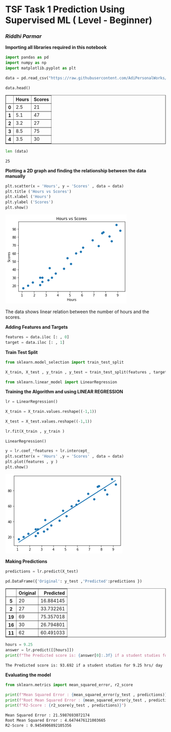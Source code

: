 # TSF Task 1 Prediction Using Supervised ML ( Level - Beginner) 

 ### *Riddhi Parmar*

**Importing all libraries required in this notebook**


```python
import pandas as pd
import numpy as np  
import matplotlib.pyplot as plt  
```


```python
data = pd.read_csv("https://raw.githubusercontent.com/AdiPersonalWorks/Random/master/student_scores%20-%20student_scores.csv");
```


```python
data.head()
```




<div>
<style scoped>
    .dataframe tbody tr th:only-of-type {
        vertical-align: middle;
    }

    .dataframe tbody tr th {
        vertical-align: top;
    }

    .dataframe thead th {
        text-align: right;
    }
</style>
<table border="1" class="dataframe">
  <thead>
    <tr style="text-align: right;">
      <th></th>
      <th>Hours</th>
      <th>Scores</th>
    </tr>
  </thead>
  <tbody>
    <tr>
      <th>0</th>
      <td>2.5</td>
      <td>21</td>
    </tr>
    <tr>
      <th>1</th>
      <td>5.1</td>
      <td>47</td>
    </tr>
    <tr>
      <th>2</th>
      <td>3.2</td>
      <td>27</td>
    </tr>
    <tr>
      <th>3</th>
      <td>8.5</td>
      <td>75</td>
    </tr>
    <tr>
      <th>4</th>
      <td>3.5</td>
      <td>30</td>
    </tr>
  </tbody>
</table>
</div>




```python
len (data)
```




    25



**Plotting a 2D graph and finding the relationship between the data manually**


```python
plt.scatter(x = 'Hours', y = 'Scores' , data = data)
plt.title ('Hours vs Scores')
plt.xlabel ('Hours')
plt.ylabel ('Scores')
plt.show()
```


    
![png](output_8_0.png)
    


The data shows linear relation between the number of hours and the scores.

**Adding Features and Targets**


```python
features = data.iloc [: , 0]
target = data.iloc [: , 1]
```

**Train Test Split**


```python
from sklearn.model_selection import train_test_split
```


```python
X_train, X_test , y_train , y_test = train_test_split(features , target , test_size = 0.2 , random_state=0)
```


```python
from sklearn.linear_model import LinearRegression
```

**Training the Algorithm and using LINEAR REGRESSION**


```python
lr = LinearRegression()
```


```python
X_train = X_train.values.reshape((-1,1))
```


```python
X_test = X_test.values.reshape((-1,1))
```


```python
lr.fit(X_train , y_train )
```




    LinearRegression()




```python
y = lr.coef_*features + lr.intercept_
plt.scatter(x = 'Hours' ,y = 'Scores' , data = data)
plt.plot(features , y )
plt.show()
```


    
![png](output_21_0.png)
    


**Making Predictions**


```python
predictions = lr.predict(X_test)
```


```python
pd.DataFrame({'Original': y_test ,'Predicted':predictions })
```




<div>
<style scoped>
    .dataframe tbody tr th:only-of-type {
        vertical-align: middle;
    }

    .dataframe tbody tr th {
        vertical-align: top;
    }

    .dataframe thead th {
        text-align: right;
    }
</style>
<table border="1" class="dataframe">
  <thead>
    <tr style="text-align: right;">
      <th></th>
      <th>Original</th>
      <th>Predicted</th>
    </tr>
  </thead>
  <tbody>
    <tr>
      <th>5</th>
      <td>20</td>
      <td>16.884145</td>
    </tr>
    <tr>
      <th>2</th>
      <td>27</td>
      <td>33.732261</td>
    </tr>
    <tr>
      <th>19</th>
      <td>69</td>
      <td>75.357018</td>
    </tr>
    <tr>
      <th>16</th>
      <td>30</td>
      <td>26.794801</td>
    </tr>
    <tr>
      <th>11</th>
      <td>62</td>
      <td>60.491033</td>
    </tr>
  </tbody>
</table>
</div>




```python
hours = 9.25
answer = lr.predict([[hours]])
print(f"The Predicted score is: {answer[0]:.3f} if a student studies for 9.25 hrs/ day")
```

    The Predicted score is: 93.692 if a student studies for 9.25 hrs/ day
    

**Evaluating the model**


```python
from sklearn.metrics import mean_squared_error, r2_score
```


```python
print(f"Mean Squared Error : {mean_squared_error(y_test , predictions)}")
print(f"Root Mean Squared Error : {mean_squared_error(y_test , predictions , squared = False)}")
print(f"R2-Score : {r2_score(y_test , predictions)}")
```

    Mean Squared Error : 21.5987693072174
    Root Mean Squared Error : 4.6474476121003665
    R2-Score : 0.9454906892105356
    
